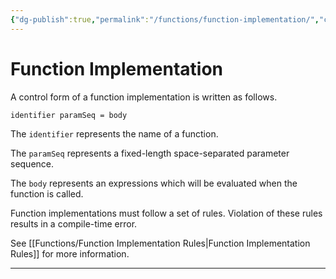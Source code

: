 ```yaml
---
{"dg-publish":true,"permalink":"/functions/function-implementation/","created":"2023-06-24T20:40:52.018+07:00","updated":"2023-07-23T03:57:42.066+07:00"}
---
```



# Function Implementation

A control form of a function implementation is written as follows.

```markdown
identifier paramSeq = body
```

The `identifier` represents the name of a function.

The `paramSeq` represents a fixed-length space-separated parameter sequence.

The `body` represents an expressions which will be evaluated when the function is called.

Function implementations must follow a set of rules.
Violation of these rules results in a compile-time error.

See [[Functions/Function Implementation Rules\|Function Implementation Rules]] for more information.

---